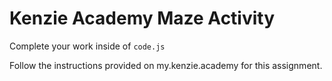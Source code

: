 # Kenzie Academy Maze Activity

Complete your work inside of `code.js`

Follow the instructions provided on my.kenzie.academy for this assignment.
